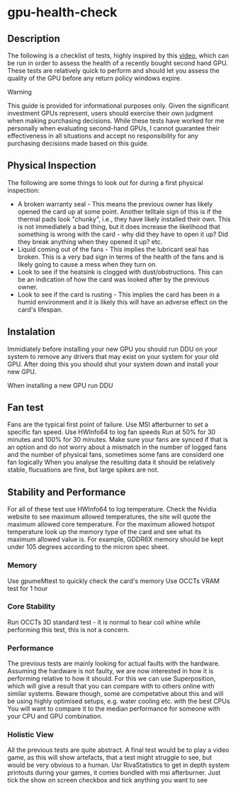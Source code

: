 # gpu-health-check

## Description
The following is a checklist of tests, highly inspired by this [video](https://www.youtube.com/watch?v=oRMPp-8IGQw), which can be run in order to assess the health of a recently bought second hand GPU. These tests are relatively quick to perform and should let you assess the quality of the GPU before any return policy windows expire.

>[!warning]
> This guide is provided for informational purposes only. Given the significant investment GPUs represent, users should exercise their own judgment when making purchasing decisions. While these tests have worked for me personally when evaluating second-hand GPUs, I cannot guarantee their effectiveness in all situations and accept no responsibility for any purchasing decisions made based on this guide.

## Physical Inspection
The following are some things to look out for during a first physical inspection:
* A broken warranty seal - This means the previous owner has likely opened the card up at some point. Another telltale sign of this is if the thermal pads look "chunky", i.e., they have likely installed their own. This is not immediately a bad thing, but it does increase the likelihood that something is wrong with the card - why did they have to open it up? Did they break anything when they opened it up? etc.
* Liquid coming out of the fans - This implies the lubricant seal has broken. This is a very bad sign in terms of the health of the fans and is likely going to cause a mess when they turn on.
* Look to see if the heatsink is clogged with dust/obstructions. This can be an indication of how the card was looked after by the previous owner.
* Look to see if the card is rusting - This implies the card has been in a humid environment and it is likely this will have an adverse effect on the card's lifespan.

## Instalation
Immidiately before installing your new GPU you should run DDU on your system to remove any drivers that may exist on your system for your old GPU. After doing this you should shut your system down and install your new GPU.


When installing a new GPU run DDU


## Fan test
Fans are the typical first point of failure.
Use MSI afterburner to set a specific fan speed.
Use HWInfo64 to log fan speeds
Run at 50% for 30 minutes and 100% for 30 minutes.
Make sure your fans are synced if that is an option and do not worry about a mismatch in the number of logged fans and the number of physical fans, sometimes some fans are considerd one fan logically
When you analyse the resulting data it should be relatively stable, flucuations are fine, but large spikes are not.

## Stability and Performance 
For all of these test use HWInfo64 to log temperature. 
Check the Nvidia website to see maximum allowed temperatures, the site will quote the maximum allowed core temperature.
For the maximum allowed hotspot temperature look up the memory type of the card and see what its maximum allowed value is. For example, GDDR6X memory should be kept under 105 degrees according to the micron spec sheet.

### Memory
Use gpumeMtest to quickly check the card's memory
Use OCCTs VRAM test for 1 hour

### Core Stability
Run OCCTs 3D standard test - it is normal to hear coil whine while performing this test, this is not a concern.

### Performance
The previous tests are mainly looking for actual faults with the hardware. Assuming the hardware is not faulty, we are now interested in how it is performing relative to how it should.
For this we can use Superposition, which will give a result that you can compare with to others online with similar systems.
Beware though, some are competative about this and will be using highly optimised setups, e.g. water cooling etc. with the best CPUs
You will want to compare it to the median performance for someone with your CPU and GPU combination.

### Holistic View
All the previous tests are quite abstract. A final test would be to play a video game, as this will show artefacts, that a test might struggle to see, but would be very obvious to a human.
Usr RivaStatistics to get in depth system printouts during your games, it comes bundled with msi afterburner.
Just tick the show on screen checkbox and tick anything you want to see


